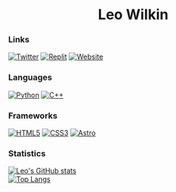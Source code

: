 <h1 align="center">Leo Wilkin</h1>

### Links
[![Twitter](https://img.shields.io/badge/twitter-%40lkwilk23-lightblue)](https://twitter.com/lkwilk23)
[![Replit](https://img.shields.io/badge/replit-%40lkwilk23-orange)](https://replit.com/@lkwilk23)
[![Website](https://img.shields.io/badge/website-wilkin.studio-blue)](https://wilkin.studio)
### Languages
[![Python](https://img.shields.io/badge/python-black?style=for-the-badge&logo=python)](https://github.com/leowilkin)
[![C++](https://img.shields.io/badge/c++-black?style=for-the-badge&logo=cplusplus)](https://github.com/leowilkin)
### Frameworks
[![HTML5](https://img.shields.io/badge/html5-black?style=for-the-badge&logo=html5)](https://github.com/leowilkin)
[![CSS3](https://img.shields.io/badge/css3-black?style=for-the-badge&logo=css3)](https://github.com/leowilkin)
[![Astro](https://img.shields.io/badge/astro-black?style=for-the-badge&logo=astro)](https://github.com/leowilkin)
### Statistics
[![Leo's GitHub stats](https://github-readme-stats.vercel.app/api?username=leowilkin&show_icons=true&theme=radical)](https://github.com/leowilkin/)
<br>
[![Top Langs](https://github-readme-stats.vercel.app/api/top-langs/?username=leowilkin&theme=radical)](https://github.com/leowilkin/)

